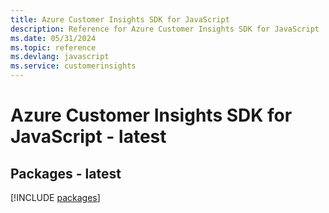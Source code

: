 ```yaml
---
title: Azure Customer Insights SDK for JavaScript
description: Reference for Azure Customer Insights SDK for JavaScript
ms.date: 05/31/2024
ms.topic: reference
ms.devlang: javascript
ms.service: customerinsights
---
```

# Azure Customer Insights SDK for JavaScript - latest
## Packages - latest
[!INCLUDE [packages](customer-insights-index.md)]